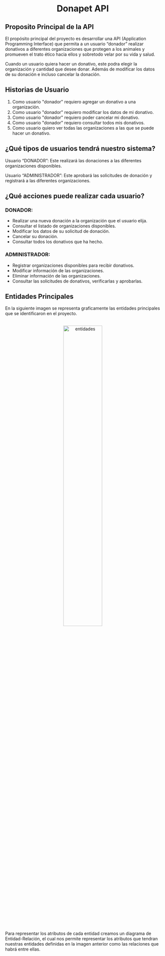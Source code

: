 <h1 align="center">Donapet API</h1>


## Proposito Principal de la API

El propósito  principal del proyecto es desarrollar una API (Application Programming Interface) que permita
a un usuario “donador” realizar donativos a diferentes organizaciones que protegen a los animales y promueven el trato ético hacia ellos y sobretodo velar por su vida y salud.

Cuando un usuario quiera hacer un donativo, este podra elegir la organización y cantidad que desee donar. Además de modificar los datos de su donación e incluso cancelar la donación.


## Historias de Usuario

1. Como usuario "donador" requiero agregar un donativo a una organización.
2. Como usuario "donador" requiero modificar los datos de mi donativo.
3. Como usuario "donador" requiero poder cancelar mi donativo.
4. Como usuario "donador" requiero consultar todos mis donativos.
5. Como usuario quiero ver todas las organizaciones a las que se puede hacer un donativo.

## ¿Qué tipos de usuarios tendrá nuestro sistema?

Usuario “DONADOR”: Este realizará las donaciones a las diferentes organizaciones disponibles.

Usuario “ADMINISTRADOR”: Este aprobará las solicitudes de donación y registrará a las diferentes organizaciones.


## ¿Qué acciones puede realizar cada usuario?

### DONADOR:  

- Realizar una nueva donación a la organización que el usuario elija.
- Consultar el listado de organizaciones disponibles.
- Modificar los datos de su solicitud de donación.
- Cancelar su donación.
- Consultar todos los donativos que ha hecho.

### ADMINISTRADOR: 
 
- Registrar organizaciones disponibles para recibir donativos.
- Modificar información de las organizaciones.
- Eliminar información de las organizaciones.
- Consultar las solicitudes de donativos, verificarlas  y aprobarlas.
 
## Entidades Principales 

En la siguiente imagen se representa graficamente las entidades principales que se identificaron en el proyecto.

<div align="center">
    <br>
    <img src="https://raw.githubusercontent.com/Kyervnienh/donapet-api/feat/README/src/assets/entidades.png" alt="entidades" width="50%" height="50%" />
    <p></p>
</div>

Para representar los atributos de cada entidad creamos un diagrama de Entidad-Relación, el cual nos permite representar los atributos que tendran nuestras entidades definidas en la imagen anterior como las relaciones que habrá entre ellas. 






